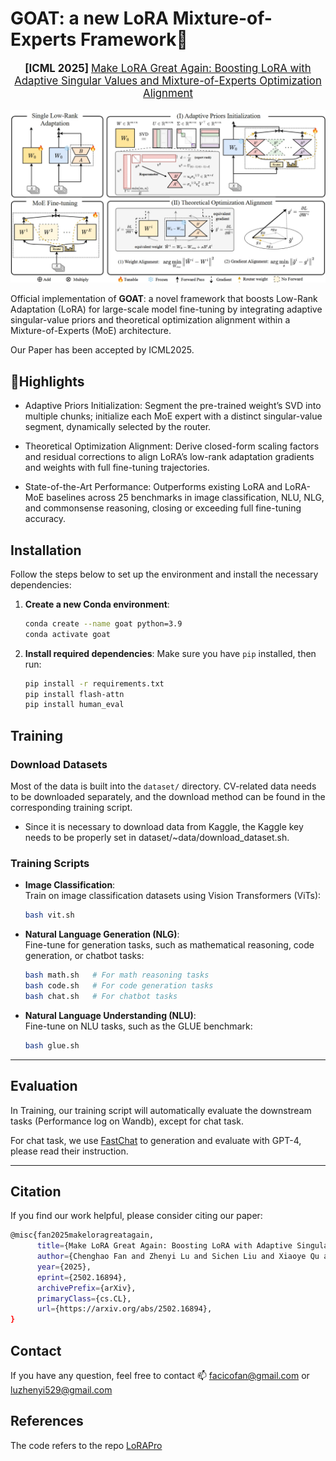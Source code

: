 # GOAT: a new LoRA Mixture-of-Experts Framework🚀 

<div align="center">
<p align="center" style="font-size: larger;">
<strong> [ICML 2025] </strong> <a href="https://arxiv.org/pdf/2502.16894v3"> Make LoRA Great Again: Boosting LoRA with Adaptive Singular Values and Mixture-of-Experts Optimization Alignment</a>
</p>

![main](./img/main.png)
</div>

Official implementation of **GOAT**: a novel framework that boosts Low-Rank Adaptation (LoRA) for large-scale model fine-tuning by integrating adaptive singular-value priors and theoretical optimization alignment within a Mixture-of-Experts (MoE) architecture.

Our Paper has been accepted by ICML2025.

## 🚀Highlights

- Adaptive Priors Initialization: Segment the pre-trained weight’s SVD into multiple chunks; initialize each MoE expert with a distinct singular-value segment, dynamically selected by the router.

- Theoretical Optimization Alignment: Derive closed-form scaling factors and residual corrections to align LoRA’s low-rank adaptation gradients and weights with full fine-tuning trajectories.

- State-of-the-Art Performance: Outperforms existing LoRA and LoRA-MoE baselines across 25 benchmarks in image classification, NLU, NLG, and commonsense reasoning, closing or exceeding full fine-tuning accuracy.


## Installation

Follow the steps below to set up the environment and install the necessary dependencies:

1. **Create a new Conda environment**:
   ```bash
   conda create --name goat python=3.9
   conda activate goat
   ```

2. **Install required dependencies**:
   Make sure you have `pip` installed, then run:
   ```bash
   pip install -r requirements.txt
   pip install flash-attn
   pip install human_eval
   ```


## Training

### Download Datasets

Most of the data is built into the `dataset/` directory. CV-related data needs to be downloaded separately, and the download method can be found in the corresponding training script.
- Since it is necessary to download data from Kaggle, the Kaggle key needs to be properly set in dataset/~data/download_dataset.sh.

### Training Scripts

- **Image Classification**:  
  Train on image classification datasets using Vision Transformers (ViTs):  
  ```bash
  bash vit.sh
  ```

- **Natural Language Generation (NLG)**:  
  Fine-tune for generation tasks, such as mathematical reasoning, code generation, or chatbot tasks:  
  ```bash
  bash math.sh   # For math reasoning tasks
  bash code.sh   # For code generation tasks
  bash chat.sh   # For chatbot tasks
  ```

- **Natural Language Understanding (NLU)**:  
  Fine-tune on NLU tasks, such as the GLUE benchmark:  
  ```bash
  bash glue.sh
  ```

---

## Evaluation

In Training, our training script will automatically evaluate the downstream tasks (Performance log on Wandb), except for chat task.

For chat task, we use [FastChat](https://github.com/lm-sys/FastChat) to generation and evaluate with GPT-4, please read their instruction.

---

## Citation

If you find our work helpful, please consider citing our paper:
```bash
@misc{fan2025makeloragreatagain,
      title={Make LoRA Great Again: Boosting LoRA with Adaptive Singular Values and Mixture-of-Experts Optimization Alignment}, 
      author={Chenghao Fan and Zhenyi Lu and Sichen Liu and Xiaoye Qu and Wei Wei and Chengfeng Gu and Yu Cheng},
      year={2025},
      eprint={2502.16894},
      archivePrefix={arXiv},
      primaryClass={cs.CL},
      url={https://arxiv.org/abs/2502.16894}, 
}
```

## Contact
If you have any question, feel free to contact 📫 facicofan@gmail.com or luzhenyi529@gmail.com

## References
The code refers to the repo [LoRAPro](https://github.com/mrflogs/LoRA-Pro)
